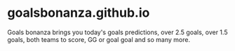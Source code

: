 # goalsbonanza.github.io
Goals bonanza brings you today's goals predictions, over 2.5 goals, over 1.5 goals, both teams to score, GG or goal goal and so many more.
